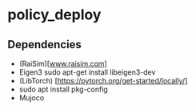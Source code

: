 # policy_deploy

## Dependencies
- (RaiSim)[www.raisim.com]
- Eigen3 sudo apt-get install libeigen3-dev
- (LibTorch) [https://pytorch.org/get-started/locally/]
- sudo apt install pkg-config
- Mujoco